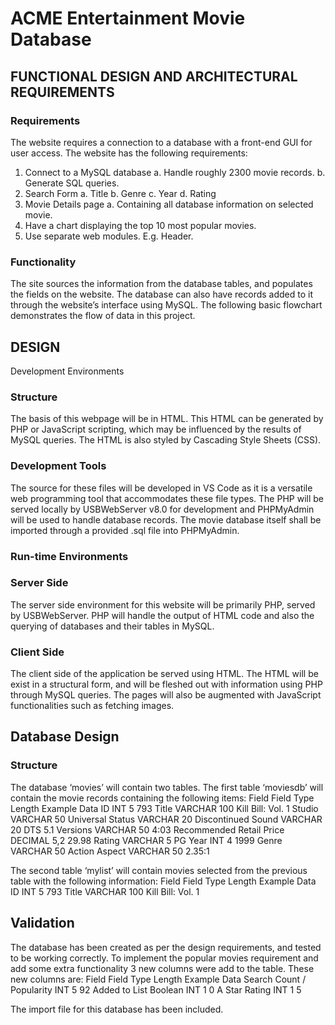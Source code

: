 # ACME Entertainment Movie Database




## FUNCTIONAL DESIGN AND ARCHITECTURAL REQUIREMENTS
### Requirements

The website requires a connection to a database with a front-end GUI for user access. The website has the following requirements:
1. Connect to a MySQL database
a.	Handle roughly 2300 movie records.
b.	Generate SQL queries.
2. Search Form
a.	Title
b.	Genre
c.	Year
d.	Rating
3.	Movie Details page
a.	Containing all database information on selected movie.
4.	Have a chart displaying the top 10 most popular movies.
5.	Use separate web modules. E.g. Header.


### Functionality

The site sources the information from the database tables, and populates the fields on the website. The database can also have records added to it through the website’s interface using MySQL.
The following basic flowchart demonstrates the flow of data in this project.

## DESIGN
Development Environments

### Structure
The basis of this webpage will be in HTML. This HTML can be generated by PHP or JavaScript scripting, which may be influenced by the results of MySQL queries. The HTML is also styled by Cascading Style Sheets (CSS). 
### Development Tools
The source for these files will be developed in VS Code as it is a versatile web programming tool that accommodates these file types. 
The PHP will be served locally by USBWebServer v8.0 for development and PHPMyAdmin will be used to handle database records. The movie database itself shall be imported through a provided .sql file into PHPMyAdmin.

### Run-time Environments

### Server Side
The server side environment for this website will be primarily PHP, served by USBWebServer. PHP will handle the output of HTML code and also the querying of databases and their tables in MySQL.
### Client Side
The client side of the application be served using HTML. The HTML will be exist in a structural form, and will be fleshed out with information using PHP through MySQL queries. The pages will also be augmented with JavaScript functionalities such as fetching images.
 
## Database Design
### Structure
The database ‘movies’ will contain two tables. The first table ‘moviesdb’ will contain the movie records containing the following items:
Field	Field Type	Length	Example Data
ID	INT	5	793
Title	VARCHAR	100	Kill Bill: Vol. 1
Studio	VARCHAR	50	Universal
Status	VARCHAR	20	Discontinued
Sound	VARCHAR	20	DTS 5.1
Versions	VARCHAR	50	4:03
Recommended Retail Price	DECIMAL	5,2	29.98
Rating	VARCHAR	5	PG
Year	INT	4	1999
Genre	VARCHAR	50	Action
Aspect	VARCHAR	50	2.35:1

The second table ‘mylist’ will contain movies selected from the previous table with the following information:
Field	Field Type	Length	Example Data
ID	INT	5	793
Title	VARCHAR	100	Kill Bill: Vol. 1

## Validation
The database has been created as per the design requirements, and tested to be working correctly. To implement the popular movies requirement and add some extra functionality 3 new columns were add to the table. These new columns are:
Field	Field Type	Length	Example Data
Search Count / Popularity	INT	5	92
Added to List Boolean	INT	1	0
A Star Rating	INT	1	5

The import file for this database has been included. 

 
